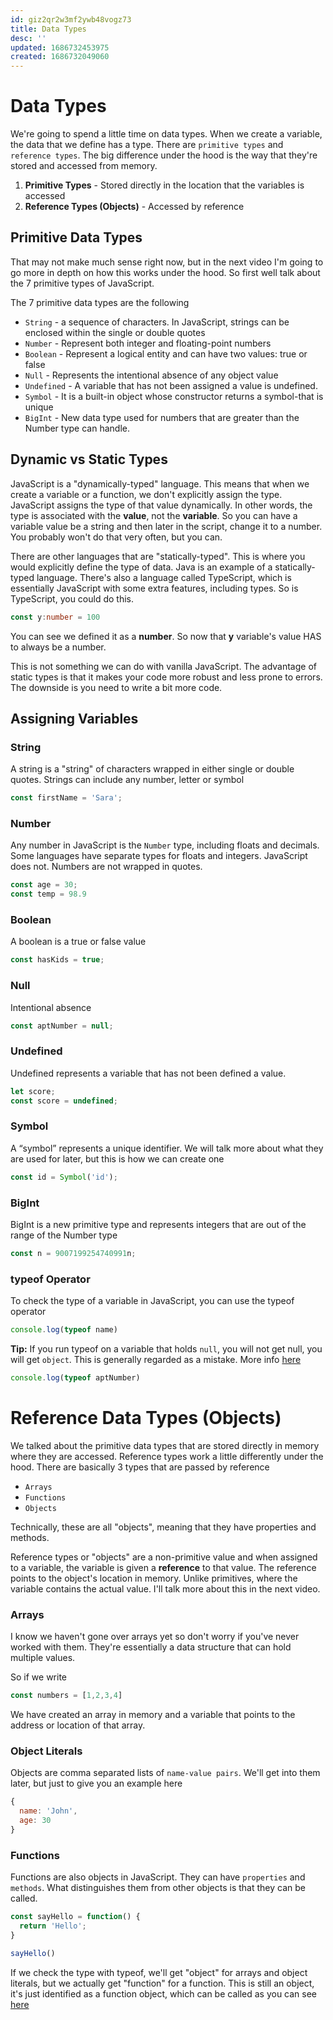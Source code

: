 ```yaml
---
id: giz2qr2w3mf2ywb48vogz73
title: Data Types
desc: ''
updated: 1686732453975
created: 1686732049060
---
```

# Data Types

We're going to spend a little time on data types. When we create a variable, the data that we define has a type. There are `primitive types` and `reference types`. The big difference under the hood is the way that they're stored and accessed from memory.

1. **Primitive Types** - Stored directly in the location that the variables is accessed
2. **Reference Types (Objects)** - Accessed by reference

## Primitive Data Types

That may not make much sense right now, but in the next video I'm going to go more in depth on how this works under the hood. So first well talk about the 7 primitive types of JavaScript.

The 7 primitive data types are the following

- `String` - a sequence of characters. In JavaScript, strings can be enclosed within the single or double quotes
- `Number` - Represent both integer and floating-point numbers
- `Boolean` - Represent a logical entity and can have two values: true or false
- `Null` - Represents the intentional absence of any object value
- `Undefined` - A variable that has not been assigned a value is undefined.
- `Symbol` - It is a built-in object whose constructor returns a symbol-that is unique
- `BigInt` - New data type used for numbers that are greater than the Number type can handle.

## Dynamic vs Static Types

JavaScript is a "dynamically-typed" language. This means that when we create a variable or a function, we don't explicitly assign the type. JavaScript assigns the type of that value dynamically. In other words, the type is associated with the **value**, not the **variable**. So you can have a variable value be a string and then later in the script, change it to a number. You probably won't do that very often, but you can.

There are other languages that are "statically-typed". This is where you would explicitly define the type of data. Java is an example of a statically-typed language. There's also a language called TypeScript, which is essentially JavaScript with some extra features, including types. So is TypeScript, you could do this.

```TypeScript
const y:number = 100
```

You can see we defined it as a **number**. So now that **y** variable's value HAS to always be a number.

This is not something we can do with vanilla JavaScript. The advantage of static types is that it makes your code more robust and less prone to errors. The downside is you need to write a bit more code.

## Assigning Variables

### String

A string is a "string" of characters wrapped in either single or double quotes. Strings can include any number, letter or symbol

```JavaScript
const firstName = 'Sara';
```

### Number

Any number in JavaScript is the `Number` type, including floats and decimals. Some languages have separate types for floats and integers. JavaScript does not. Numbers are not wrapped in quotes.

```JavaScript
const age = 30;
const temp = 98.9
```

### Boolean

A boolean is a true or false value

```JavaScript
const hasKids = true;
```

### Null

Intentional absence

```JavaScript
const aptNumber = null;
```

### Undefined

Undefined represents a variable that has not been defined a value.

```JavaScript
let score;
const score = undefined;
```

### Symbol

A “symbol” represents a unique identifier. We will talk more about what they are used for later, but this is how we can create one

```JavaScript
const id = Symbol('id');
```

### BigInt

BigInt is a new primitive type and represents integers that are out of the range of the Number type

```JavaScript
const n = 9007199254740991n;
```

### typeof Operator

To check the type of a variable in JavaScript, you can use the typeof operator

```JavaScript
console.log(typeof name)
```

**Tip:** If you run typeof on a variable that holds `null`, you will not get null, you will get `object`. This is generally regarded as a mistake. More info [here](https://developer.mozilla.org/en-US/docs/Web/JavaScript/Reference/Operators/typeof#typeof_null)

```JavaScript
console.log(typeof aptNumber)
```

# Reference Data Types (Objects)

We talked about the primitive data types that are stored directly in memory where they are accessed. Reference types work a little differently under the hood. There are basically 3 types that are passed by reference

- `Arrays`
- `Functions`
- `Objects`

Technically, these are all "objects", meaning that they have properties and methods.

Reference types or "objects" are a non-primitive value and when assigned to a variable, the variable is given a **reference** to that value. The reference points to the object's location in memory. Unlike primitives, where the variable contains the actual value. I'll talk more about this in the next video.

### Arrays

I know we haven't gone over arrays yet so don't worry if you've never worked with them. They're essentially a data structure that can hold multiple values.

So if we write

```JavaScript
const numbers = [1,2,3,4]
```

We have created an array in memory and a variable that points to the address or location of that array.

### Object Literals

Objects are comma separated lists of `name-value pairs`. We'll get into them later, but just to give you an example here

```JavaScript
{
  name: 'John',
  age: 30
}
```

### Functions

Functions are also objects in JavaScript. They can have `properties` and `methods`. What distinguishes them from other objects is that they can be called.

```JavaScript
const sayHello = function() {
  return 'Hello';
}

sayHello()
```

If we check the type with typeof, we'll get "object" for arrays and object literals, but we actually get "function" for a function. This is still an object, it's just identified as a function object, which can be called as you can see [here](https://262.ecma-international.org/5.1/#sec-11.4.3)
